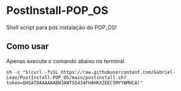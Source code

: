 # PostInstall-POP_OS
Shell script para pós instalação do POP_OS!


## Como usar

Apenas execute o comando abaixo no terminal
```shell
sh -c "$(curl -fsSL https://raw.githubusercontent.com/Gabriel-Leao/PostInstall-POP_OS/main/postinstall.sh?token=GHSAT0AAAAAABW3AWTS5434FHAHKXZEEC5MYYWMHCA)"
```
